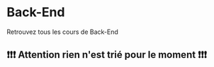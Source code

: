 # Back-End
Retrouvez tous les cours de Back-End

## :exclamation::exclamation::exclamation: Attention rien n'est trié pour le moment :exclamation::exclamation::exclamation: 